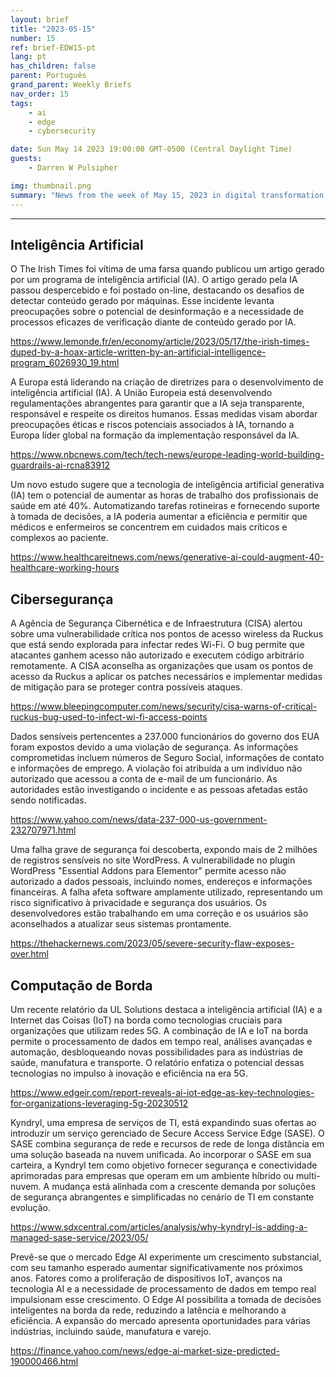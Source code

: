 ```yaml
---
layout: brief
title: "2023-05-15"
number: 15
ref: brief-EDW15-pt
lang: pt
has_children: false
parent: Português
grand_parent: Weekly Briefs
nav_order: 15
tags:
    - ai
    - edge
    - cybersecurity

date: Sun May 14 2023 19:00:00 GMT-0500 (Central Daylight Time)
guests:
    - Darren W Pulsipher

img: thumbnail.png
summary: "News from the week of May 15, 2023 in digital transformation including stories from Edge Computing, Cybersecurity, and Artificial Intelligence."
---
```




---

## Inteligência Artificial

O The Irish Times foi vítima de uma farsa quando publicou um artigo gerado por um programa de inteligência artificial (IA). O artigo gerado pela IA passou despercebido e foi postado on-line, destacando os desafios de detectar conteúdo gerado por máquinas. Esse incidente levanta preocupações sobre o potencial de desinformação e a necessidade de processos eficazes de verificação diante de conteúdo gerado por IA.

[https://www.lemonde.fr/en/economy/article/2023/05/17/the-irish-times-duped-by-a-hoax-article-written-by-an-artificial-intelligence-program_6026930_19.html](https://www.lemonde.fr/en/economy/article/2023/05/17/the-irish-times-duped-by-a-hoax-article-written-by-an-artificial-intelligence-program_6026930_19.html)

A Europa está liderando na criação de diretrizes para o desenvolvimento de inteligência artificial (IA). A União Europeia está desenvolvendo regulamentações abrangentes para garantir que a IA seja transparente, responsável e respeite os direitos humanos. Essas medidas visam abordar preocupações éticas e riscos potenciais associados à IA, tornando a Europa líder global na formação da implementação responsável da IA.

[https://www.nbcnews.com/tech/tech-news/europe-leading-world-building-guardrails-ai-rcna83912](https://www.nbcnews.com/tech/tech-news/europe-leading-world-building-guardrails-ai-rcna83912)

Um novo estudo sugere que a tecnologia de inteligência artificial generativa (IA) tem o potencial de aumentar as horas de trabalho dos profissionais de saúde em até 40%. Automatizando tarefas rotineiras e fornecendo suporte à tomada de decisões, a IA poderia aumentar a eficiência e permitir que médicos e enfermeiros se concentrem em cuidados mais críticos e complexos ao paciente.

[https://www.healthcareitnews.com/news/generative-ai-could-augment-40-healthcare-working-hours](https://www.healthcareitnews.com/news/generative-ai-could-augment-40-healthcare-working-hours)

## Cibersegurança

A Agência de Segurança Cibernética e de Infraestrutura (CISA) alertou sobre uma vulnerabilidade crítica nos pontos de acesso wireless da Ruckus que está sendo explorada para infectar redes Wi-Fi. O bug permite que atacantes ganhem acesso não autorizado e executem código arbitrário remotamente. A CISA aconselha as organizações que usam os pontos de acesso da Ruckus a aplicar os patches necessários e implementar medidas de mitigação para se proteger contra possíveis ataques.

[https://www.bleepingcomputer.com/news/security/cisa-warns-of-critical-ruckus-bug-used-to-infect-wi-fi-access-points](https://www.bleepingcomputer.com/news/security/cisa-warns-of-critical-ruckus-bug-used-to-infect-wi-fi-access-points)

Dados sensíveis pertencentes a 237.000 funcionários do governo dos EUA foram expostos devido a uma violação de segurança. As informações comprometidas incluem números de Seguro Social, informações de contato e informações de emprego. A violação foi atribuída a um indivíduo não autorizado que acessou a conta de e-mail de um funcionário. As autoridades estão investigando o incidente e as pessoas afetadas estão sendo notificadas.

[https://www.yahoo.com/news/data-237-000-us-government-232707971.html](https://www.yahoo.com/news/data-237-000-us-government-232707971.html)

Uma falha grave de segurança foi descoberta, expondo mais de 2 milhões de registros sensíveis no site WordPress. A vulnerabilidade no plugin WordPress "Essential Addons para Elementor" permite acesso não autorizado a dados pessoais, incluindo nomes, endereços e informações financeiras. A falha afeta software amplamente utilizado, representando um risco significativo à privacidade e segurança dos usuários. Os desenvolvedores estão trabalhando em uma correção e os usuários são aconselhados a atualizar seus sistemas prontamente.

[https://thehackernews.com/2023/05/severe-security-flaw-exposes-over.html](https://thehackernews.com/2023/05/severe-security-flaw-exposes-over.html)

## Computação de Borda

Um recente relatório da UL Solutions destaca a inteligência artificial (IA) e a Internet das Coisas (IoT) na borda como tecnologias cruciais para organizações que utilizam redes 5G. A combinação de IA e IoT na borda permite o processamento de dados em tempo real, análises avançadas e automação, desbloqueando novas possibilidades para as indústrias de saúde, manufatura e transporte. O relatório enfatiza o potencial dessas tecnologias no impulso à inovação e eficiência na era 5G.

[https://www.edgeir.com/report-reveals-ai-iot-edge-as-key-technologies-for-organizations-leveraging-5g-20230512](https://www.edgeir.com/report-reveals-ai-iot-edge-as-key-technologies-for-organizations-leveraging-5g-20230512)

Kyndryl, uma empresa de serviços de TI, está expandindo suas ofertas ao introduzir um serviço gerenciado de Secure Access Service Edge (SASE). O SASE combina segurança de rede e recursos de rede de longa distância em uma solução baseada na nuvem unificada. Ao incorporar o SASE em sua carteira, a Kyndryl tem como objetivo fornecer segurança e conectividade aprimoradas para empresas que operam em um ambiente híbrido ou multi-nuvem. A mudança está alinhada com a crescente demanda por soluções de segurança abrangentes e simplificadas no cenário de TI em constante evolução.

[https://www.sdxcentral.com/articles/analysis/why-kyndryl-is-adding-a-managed-sase-service/2023/05/](https://www.sdxcentral.com/articles/analysis/why-kyndryl-is-adding-a-managed-sase-service/2023/05/)

Prevê-se que o mercado Edge AI experimente um crescimento substancial, com seu tamanho esperado aumentar significativamente nos próximos anos. Fatores como a proliferação de dispositivos IoT, avanços na tecnologia AI e a necessidade de processamento de dados em tempo real impulsionam esse crescimento. O Edge AI possibilita a tomada de decisões inteligentes na borda da rede, reduzindo a latência e melhorando a eficiência. A expansão do mercado apresenta oportunidades para várias indústrias, incluindo saúde, manufatura e varejo.

[https://finance.yahoo.com/news/edge-ai-market-size-predicted-190000466.html](https://finance.yahoo.com/news/edge-ai-market-size-predicted-190000466.html)



